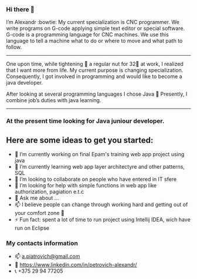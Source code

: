 ### Hi there 👋

I’m Alexandr :bowtie: My current specialization is CNC programmer. We write programs on G-code applying simple text editor or special software. G-code is a programming language for CNC machines. We use this language to tell a machine what to do or where to move and what path to follow.
___
One upon time, while tightening :wrench: a regular nut for 32:nut_and_bolt: at work, I realized that I want more from life. My current purpose is changing specialization. Consequently, I got involved in programming and would like to become a java developer.

After looking at several programming languages I chose Java :100: Presently, I combine job’s duties with java learning.
___

### At the present time looking for Java juniour developer.

## Here are some ideas to get you started:

- 🔭 I’m currently working on final Epam's training web app project using java 
- 🌱 I’m currently learning web app layer architectyre and other patterns, SQL
- 👯 I’m looking to collaborate on people who have entered in IT sfere 
- 🤔 I’m looking for help with simple functions in web app like authorization, pagiation e.t.c
- 💬 Ask me about ...
- 📫 I believe people can change through working hard and getting out of your comfort zone :seedling:
- ⚡ Fun fact: spent a lot of time to run project using Intellij IDEA, wich have run on Eclipse

### My contacts information

- :mailbox: a.piatrovich@gmail.com
- :link: https://www.linkedin.com/in/petroviсh-alexаndr/
- :telephone_receiver: +375 29 94 77205

